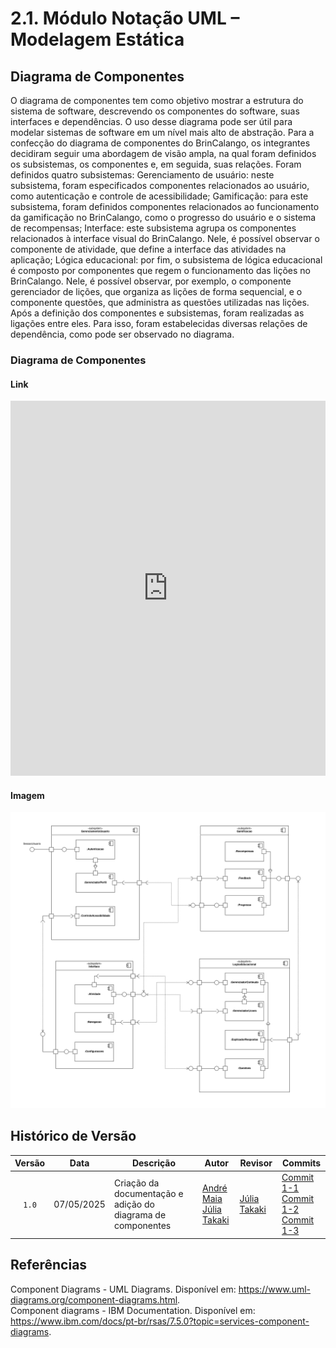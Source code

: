 # 2.1. Módulo Notação UML – Modelagem Estática

## Diagrama de Componentes
O diagrama de componentes tem como objetivo mostrar a estrutura do sistema de software, descrevendo os componentes do software, suas interfaces e dependências. O uso desse diagrama pode ser útil para modelar sistemas de software em um nível mais alto de abstração.
Para a confecção do diagrama de componentes do BrinCalango, os integrantes decidiram seguir uma abordagem de visão ampla, na qual foram definidos os subsistemas, os componentes e, em seguida, suas relações. Foram definidos quatro subsistemas:
Gerenciamento de usuário: neste subsistema, foram especificados componentes relacionados ao usuário, como autenticação e controle de acessibilidade;
Gamificação: para este subsistema, foram definidos componentes relacionados ao funcionamento da gamificação no BrinCalango, como o progresso do usuário e o sistema de recompensas;
Interface: este subsistema agrupa os componentes relacionados à interface visual do BrinCalango. Nele, é possível observar o componente de atividade, que define a interface das atividades na aplicação;
Lógica educacional: por fim, o subsistema de lógica educacional é composto por componentes que regem o funcionamento das lições no BrinCalango. Nele, é possível observar, por exemplo, o componente gerenciador de lições, que organiza as lições de forma sequencial, e o componente questões, que administra as questões utilizadas nas lições.
Após a definição dos componentes e subsistemas, foram realizadas as ligações entre eles. Para isso, foram estabelecidas diversas relações de dependência, como pode ser observado no diagrama.

### Diagrama de Componentes
#### Link
<iframe 
  src="https://viewer.diagrams.net/?tags=%7B%7D&lightbox=1&target=blank&highlight=000000&edit=_blank&layers=1&nav=1&title=diagrama-componentes.drawio&dark=0#Uhttps%3A%2F%2Fdrive.google.com%2Fuc%3Fid%3D1YRTtqmqos4X-r8P1zL3fBTePucUJM21E%26export%3Ddownload" 
  width="100%" 
  height="600px" 
  frameborder="0">
</iframe>

#### Imagem
![Diagrama de Componentes - BrinCalango](diagrama-componentes.drawio.png)


## Histórico de Versão

| Versão | Data       | Descrição                                      | Autor                                                                                  | Revisor                                                                               | Commits                                                                                                                                                       |
| :----: | ---------- | ---------------------------------------------- | -------------------------------------------------------------------------------------- | ------------------------------------------------------------------------------------- | ------------------------------------------------------------------------------------------------------------------------------------------------------------- |
| `1.0`  | 07/05/2025 | Criação da documentação e adição do diagrama de componentes | [André Maia](https://github.com/andre-maia51)<br>[Júlia Takaki](https://github.com/juliatakaki) | [Júlia Takaki](https://github.com/juliatakaki)                                       | [Commit 1-1](https://github.com/UnBArqDsw2025-1-Turma02/2025.1-T02-_G1_JogoEducacional_Entrega_02/commit/8ed16a43498f9d57cc00e75c5d9656d6dd191411)<br>[Commit 1-2](https://github.com/UnBArqDsw2025-1-Turma02/2025.1-T02-_G1_JogoEducacional_Entrega_02/commit/202f6d023893686df4889c62615f35904a61e6b4)<br>[Commit 1-3](https://github.com/UnBArqDsw2025-1-Turma02/2025.1-T02-_G1_JogoEducacional_Entrega_02/commit/32b25b3fe698559b4fe11f5498c1b2242b18d65b) |

## Referências
Component Diagrams - UML Diagrams. Disponível em: <https://www.uml-diagrams.org/component-diagrams.html>.  
Component diagrams - IBM Documentation. Disponível em: <https://www.ibm.com/docs/pt-br/rsas/7.5.0?topic=services-component-diagrams>.  
